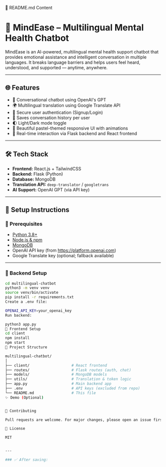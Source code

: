 📄 README.md Content
# 🧠 MindEase – Multilingual Mental Health Chatbot

MindEase is an AI-powered, multilingual mental health support chatbot that provides emotional assistance and intelligent conversation in multiple languages. It breaks language barriers and helps users feel heard, understood, and supported — anytime, anywhere.

---

## 🌐 Features

- 💬 Conversational chatbot using OpenAI's GPT
- 🌍 Multilingual translation using Google Translate API
- 🔐 Secure user authentication (Signup/Login)
- 💾 Saves conversation history per user
- 🌓 Light/Dark mode toggle
- 🎨 Beautiful pastel-themed responsive UI with animations
- 🔄 Real-time interaction via Flask backend and React frontend

---

## 🛠️ Tech Stack

- **Frontend:** React.js + TailwindCSS
- **Backend:** Flask (Python)
- **Database:** MongoDB
- **Translation API:** `deep-translator` / `googletrans`
- **AI Support:** OpenAI GPT (via API key)

---

## 🚀 Setup Instructions

### 🔐 Prerequisites

- [Python 3.8+](https://www.python.org/downloads/)
- [Node.js & npm](https://nodejs.org/)
- [MongoDB](https://www.mongodb.com/)
- OpenAI API key (from https://platform.openai.com)
- Google Translate key (optional; fallback available)

---

### 🧪 Backend Setup

```bash
cd multilingual-chatbot
python3 -m venv venv
source venv/bin/activate
pip install -r requirements.txt
Create a .env file:

OPENAI_API_KEY=your_openai_key
Run backend:

python3 app.py
🎨 Frontend Setup
cd client
npm install
npm start
📂 Project Structure

multilingual-chatbot/
│
├── client/                   # React frontend
├── routes/                   # Flask routes (auth, chat)
├── models/                   # MongoDB models
├── utils/                    # Translation & token logic
├── app.py                    # Main backend app
├── .env                      # API keys (excluded from repo)
└── README.md                 # This file
✨ Demo (Optional)


🤝 Contributing

Pull requests are welcome. For major changes, please open an issue first to discuss what you would like to change.

📜 License

MIT


---

### ✅ After saving:


